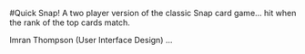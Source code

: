 #Quick Snap!
A two player version of the classic Snap card game... hit when the rank of the top cards match.

Imran Thompson (User Interface Design)
...